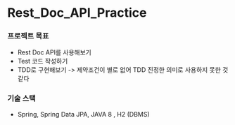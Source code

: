 # Rest_Doc_API_Practice

### 프로젝트 목표

- Rest Doc API를 사용해보기
- Test 코드 작성하기
- TDD로 구현해보기 -> 제약조건이 별로 없어 TDD 진정한 의미로 사용하지 못한 것 같다

### 기술 스택

- Spring, Spring Data JPA, JAVA 8 , H2 (DBMS)